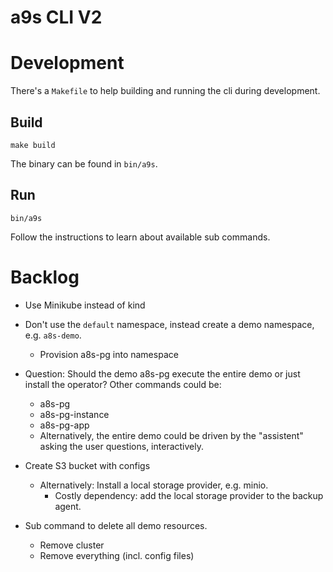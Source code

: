 # a9s CLI V2

# Development

There's a `Makefile` to help building and running the cli during development.

## Build

    make build

The binary can be found in `bin/a9s`.

## Run

    bin/a9s

Follow the instructions to learn about available sub commands.

# Backlog

* Use Minikube instead of kind

* Don't use the `default` namespace, instead create a demo namespace, e.g. `a8s-demo`.
    * Provision a8s-pg into namespace
* Question: Should the demo a8s-pg execute the entire demo or just install the operator? Other commands could be: 
    * a8s-pg 
    * a8s-pg-instance 
    * a8s-pg-app
    * Alternatively, the entire demo could be driven by the "assistent" asking the user questions, interactively.

* Create S3 bucket with configs
    * Alternatively: Install a local storage provider, e.g. minio.
        * Costly dependency: add the local storage provider to the backup agent.

* Sub command to delete all demo resources.
    * Remove cluster
    * Remove everything (incl. config files)